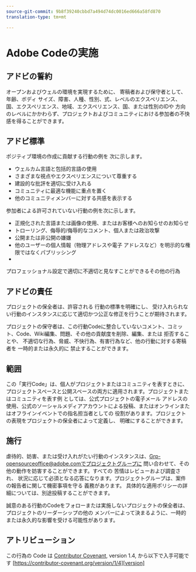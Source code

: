 ```yaml
---
source-git-commit: 9b8f39240cbbd7a494d74dc0016ed666a58fd870
translation-type: tm+mt

---
```

# Adobe Codeの実施

## アドビの誓約

オープンおよびウェルの環境を実現するために、
寄稿者および保守者として、
年齢、ボディ
サイズ、障害、人種、性別、式、レベルのエクスペリエンス、
国、エクスペリエンス、地域、エクスペリエンス、国、または性別のIDや
方向のレベルにかかわらず、プロジェクトおよびコミュニティにおける参加者の不快感を得ることができます。

## アドビ標準

ポジティブ環境の作成に貢献する行動の例を
次に示します。

* ウェルカム言語と包括的言語の使用
* さまざまな視点やエクスペリエンスについて尊重する
* 建設的な批評を適切に受け入れる
* コミュニティに最適な機能に重点を置く
* 他のコミュニティメンバーに対する共感を表示する

参加者による許可されていない行動の例を次に示します。

* 正規化された言語または画像の使用、またはお客様へのお知らせのお知らせ
* トローリング、侮辱的/侮辱的なコメント、個人または政治攻撃
* 公開または非公開の嫌嫌
* 他のユーザーの個人情報（物理アドレスや電子
アドレスなど）を明示的な権限ではなくパブリッシング
* 
プロフェッショナル設定で適切に不適切と見なすことができるその他の行為

## アドビの責任

プロジェクトの保全者は、許容される
行動の標準を明確にし、
受け入れられない行動のインスタンスに応じて適切かつ公正な修正を行うことが期待されます。

プロジェクトの保守者は、この行動Codeに整合していないコメント、コミット、Code、Wiki編集、問題、その他の貢献度を削除、編集、または
拒否することや、
不適切な行為、脅威、不快行為、有害行為など、他の行動に対する寄稿者を
一時的または永久的に
禁止することができます。

## 範囲

この「実行Code」は、個人がプロジェクトまたはコミュニティを表すときに、
プロジェクトスペースと公開スペースの両方に適用されます。プロジェクトまたはコミュニティを表す例
としては、公式プロジェクトの電子メール
アドレスの使用、公式のソーシャルメディアアカウントによる投稿、またはオンラインまたはオフラインイベントでの指名担当者としての
役割があります。プロジェクトの表現をプロジェクトの保全者によって定義し、
明確にすることができます。

## 施行

虐待的、妨害、または受け入れがたい行動のインスタンスは、Grp-opensourceoffice@adobe.comでプロジェクトグループに
問い合わせて、その他の動作を妨害することができます。すべての
苦情はレビューおよび調査され、
状況に応じて必須となる応答になります。プロジェクトグループは、案件の報告者に関して機密事項を守る
義務があります。
具体的な適用ポリシーの詳細については、別途投稿することができます。


誠意のある行動のCodeをフォローまたは実施しないプロジェクトの保全者は、プロジェクトのリーダーシップの他の
メンバーによって決まるように、一時的または永久的な影響を受ける可能性があります。

## アトリビューション

この行為の Code は [Contributor Covenant][homepage], version 1.4,
から以下で入手可能です [https://contributor-covenant.org/version/1/4][version]

[homepage]: https://contributor-covenant.org
[version]: https://contributor-covenant.org/version/1/4/
